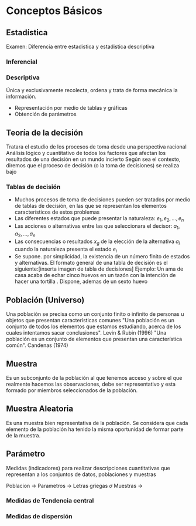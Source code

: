 # Conceptos Básicos
## Estadística
Examen: Diferencia entre estadistica y estadistica descriptiva
### Inferencial
### Descriptiva
Única y exclusivamente recolecta, ordena y trata de forma mecánica la información.
- Representación por medio de tablas y gráficas
- Obtención de parámetros
## Teoría de la decisión
Tratara el estudio de los procesos de toma desde una perspectiva racional
Análisis lógico y cuantitativo de todos los factores que afectan los resultados de una decisión en un mundo incierto
Según sea el contexto, diremos que el proceso de decisión (o la toma de decisiones) se realiza bajo
### Tablas de decisión
- Muchos procesos de toma de decisiones pueden ser tratados por medio de tablas de decisión, en las que se representan los elementos característicos de estos problemas
- Las diferentes estados que puede presentar la naturaleza: $e_{1}, e_{2}, \dots,e_{n}$
- Las acciones o alternativas entre las que seleccionara el decisor: $a_{1}, a_{2}, \dots,a_{n}$
- Las consecuencias o resultados $x_{g}$ de la elección de la alternativa $a_i$ cuando la naturaleza presenta el estado $e_i$
- Se supone. por simplicidad, la existencia de un número finito de estados y alternativas. El formato general de una tabla de decisión es el siguiente:[inserta imagen de tabla de decisiones]
Ejemplo: Un ama de casa acaba de echar cinco huevos en un tazón con la intención de hacer una tortilla . Dispone, ademas de un sexto huevo
## Población (Universo)
Una población se precisa como un conjunto finito o infinito de personas u objetos que presentan características comunes
"Una población es un conjunto de todos los elementos que estamos estudiando, acerca de los cuales intentamos sacar conclusiones". Levin & Rubin (1996)
"Una población es un conjunto de elementos que presentan una característica común". Candenas (1974)
## Muestra
Es un subconjunto de la población al que tenemos acceso y sobre el que realmente hacemos las observaciones, debe ser representativo y esta formado por miembros seleccionados de la población.
## Muestra Aleatoria
Es una muestra bien representativa de la población. Se considera que cada elemento de la población ha tenido la misma oportunidad de formar parte de la muestra.
## Parámetro
Medidas (indicadores) para realizar descripciones cuantitativas que representan a los conjuntos de datos, poblaciones y muestras

Poblacion -> Parametros -> Letras griegas $\sigma$ 
Muestras -> 
### Medidas de Tendencia central
### Medidas de dispersión